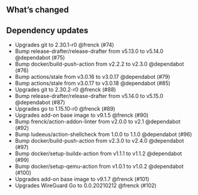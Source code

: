 ## What’s changed

##  Dependency updates

-  Upgrades git to 2.30.1-r0 @frenck (#74)
-  Bump release-drafter/release-drafter from v5.13.0 to v5.14.0 @dependabot (#75)
-  Bump docker/build-push-action from v2.2.2 to v2.3.0 @dependabot (#76)
-  Bump actions/stale from v3.0.16 to v3.0.17 @dependabot (#79)
-  Bump actions/stale from v3.0.17 to v3.0.18 @dependabot (#85)
-  Upgrades git to 2.30.2-r0 @frenck (#88)
-  Bump release-drafter/release-drafter from v5.14.0 to v5.15.0 @dependabot (#87)
-  Upgrades go to 1.15.10-r0 @frenck (#89)
-  Upgrades add-on base image to v9.1.5 @frenck (#90)
-  Bump frenck/action-addon-linter from v2.0.0 to v2.1 @dependabot (#92)
-  Bump ludeeus/action-shellcheck from 1.0.0 to 1.1.0 @dependabot (#96)
-  Bump docker/build-push-action from v2.3.0 to v2.4.0 @dependabot (#97)
-  Bump docker/setup-buildx-action from v1.1.1 to v1.1.2 @dependabot (#99)
-  Bump docker/setup-qemu-action from v1.0.1 to v1.0.2 @dependabot (#100)
-  Upgrades add-on base image to v9.1.7 @frenck (#101)
-  Upgrades WireGuard Go to 0.0.20210212 @frenck (#102)
